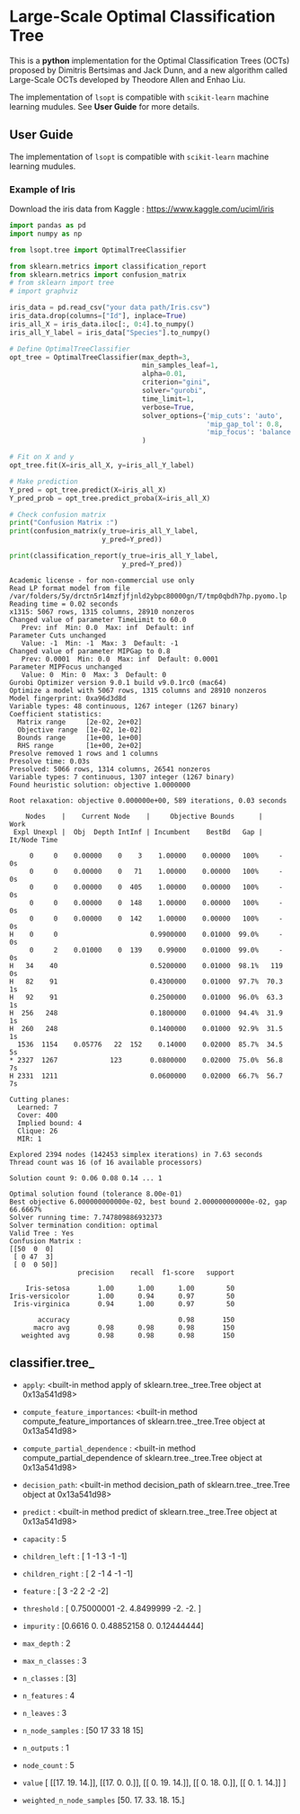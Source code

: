 # Large-Scale Optimal Classification Tree

This is a **python** implementation for the Optimal Classification Trees (OCTs) proposed by Dimitris Bertsimas and Jack Dunn, and a new algorithm called Large-Scale OCTs developed by Theodore Allen and Enhao Liu.

The implementation of `lsopt` is compatible with `scikit-learn` machine learning mudules. See **User Guide** for more details. 


## User Guide

The implementation of `lsopt` is compatible with `scikit-learn` machine learning mudules. 

### Example of Iris

Download the iris data from Kaggle : https://www.kaggle.com/uciml/iris

```python
import pandas as pd
import numpy as np

from lsopt.tree import OptimalTreeClassifier

from sklearn.metrics import classification_report
from sklearn.metrics import confusion_matrix
# from sklearn import tree
# import graphviz

iris_data = pd.read_csv("your data path/Iris.csv")
iris_data.drop(columns=["Id"], inplace=True)
iris_all_X = iris_data.iloc[:, 0:4].to_numpy()
iris_all_Y_label = iris_data["Species"].to_numpy()

# Define OptimalTreeClassifier
opt_tree = OptimalTreeClassifier(max_depth=3,
                                 min_samples_leaf=1,
                                 alpha=0.01,
                                 criterion="gini",
                                 solver="gurobi",
                                 time_limit=1,
                                 verbose=True,
                                 solver_options={'mip_cuts': 'auto',
                                                 'mip_gap_tol': 0.8,
                                                 'mip_focus': 'balance'}
                                 )

# Fit on X and y
opt_tree.fit(X=iris_all_X, y=iris_all_Y_label)

# Make prediction
Y_pred = opt_tree.predict(X=iris_all_X)
Y_pred_prob = opt_tree.predict_proba(X=iris_all_X)

# Check confusion matrix
print("Confusion Matrix :")
print(confusion_matrix(y_true=iris_all_Y_label,
                       y_pred=Y_pred))

print(classification_report(y_true=iris_all_Y_label,
                            y_pred=Y_pred))
```

```
Academic license - for non-commercial use only
Read LP format model from file /var/folders/5y/drctn5r14mzfjfjnld2ybpc80000gn/T/tmp0qbdh7hp.pyomo.lp
Reading time = 0.02 seconds
x1315: 5067 rows, 1315 columns, 28910 nonzeros
Changed value of parameter TimeLimit to 60.0
   Prev: inf  Min: 0.0  Max: inf  Default: inf
Parameter Cuts unchanged
   Value: -1  Min: -1  Max: 3  Default: -1
Changed value of parameter MIPGap to 0.8
   Prev: 0.0001  Min: 0.0  Max: inf  Default: 0.0001
Parameter MIPFocus unchanged
   Value: 0  Min: 0  Max: 3  Default: 0
Gurobi Optimizer version 9.0.1 build v9.0.1rc0 (mac64)
Optimize a model with 5067 rows, 1315 columns and 28910 nonzeros
Model fingerprint: 0xa96d3d8d
Variable types: 48 continuous, 1267 integer (1267 binary)
Coefficient statistics:
  Matrix range     [2e-02, 2e+02]
  Objective range  [1e-02, 1e-02]
  Bounds range     [1e+00, 1e+00]
  RHS range        [1e+00, 2e+02]
Presolve removed 1 rows and 1 columns
Presolve time: 0.03s
Presolved: 5066 rows, 1314 columns, 26541 nonzeros
Variable types: 7 continuous, 1307 integer (1267 binary)
Found heuristic solution: objective 1.0000000

Root relaxation: objective 0.000000e+00, 589 iterations, 0.03 seconds

    Nodes    |    Current Node    |     Objective Bounds      |     Work
 Expl Unexpl |  Obj  Depth IntInf | Incumbent    BestBd   Gap | It/Node Time

     0     0    0.00000    0    3    1.00000    0.00000   100%     -    0s
     0     0    0.00000    0   71    1.00000    0.00000   100%     -    0s
     0     0    0.00000    0  405    1.00000    0.00000   100%     -    0s
     0     0    0.00000    0  148    1.00000    0.00000   100%     -    0s
     0     0    0.00000    0  142    1.00000    0.00000   100%     -    0s
H    0     0                       0.9900000    0.01000  99.0%     -    0s
     0     2    0.01000    0  139    0.99000    0.01000  99.0%     -    0s
H   34    40                       0.5200000    0.01000  98.1%   119    0s
H   82    91                       0.4300000    0.01000  97.7%  70.3    1s
H   92    91                       0.2500000    0.01000  96.0%  63.3    1s
H  256   248                       0.1800000    0.01000  94.4%  31.9    1s
H  260   248                       0.1400000    0.01000  92.9%  31.5    1s
  1536  1154    0.05776   22  152    0.14000    0.02000  85.7%  34.5    5s
* 2327  1267             123       0.0800000    0.02000  75.0%  56.8    7s
H 2331  1211                       0.0600000    0.02000  66.7%  56.7    7s

Cutting planes:
  Learned: 7
  Cover: 400
  Implied bound: 4
  Clique: 26
  MIR: 1

Explored 2394 nodes (142453 simplex iterations) in 7.63 seconds
Thread count was 16 (of 16 available processors)

Solution count 9: 0.06 0.08 0.14 ... 1

Optimal solution found (tolerance 8.00e-01)
Best objective 6.000000000000e-02, best bound 2.000000000000e-02, gap 66.6667%
Solver running time: 7.747809886932373
Solver termination condition: optimal
Valid Tree : Yes
Confusion Matrix :
[[50  0  0]
 [ 0 47  3]
 [ 0  0 50]]
                 precision    recall  f1-score   support

    Iris-setosa       1.00      1.00      1.00        50
Iris-versicolor       1.00      0.94      0.97        50
 Iris-virginica       0.94      1.00      0.97        50

       accuracy                           0.98       150
      macro avg       0.98      0.98      0.98       150
   weighted avg       0.98      0.98      0.98       150
```

## classifier.tree_

- `apply`: <built-in method apply of sklearn.tree._tree.Tree object at 0x13a541d98>
- `compute_feature_importances`: <built-in method compute_feature_importances of sklearn.tree._tree.Tree object at 0x13a541d98>
- `compute_partial_dependence` : <built-in method compute_partial_dependence of sklearn.tree._tree.Tree object at 0x13a541d98>
- `decision_path`: <built-in method decision_path of sklearn.tree._tree.Tree object at 0x13a541d98>
- `predict` : <built-in method predict of sklearn.tree._tree.Tree object at 0x13a541d98>

- `capacity` : 5

- `children_left` : [ 1 -1  3 -1 -1]

- `children_right` : [ 2 -1  4 -1 -1]

- `feature` : [ 3 -2  2 -2 -2]

- `threshold` : [ 0.75000001 -2.          4.8499999  -2.      -2.        ]

- `impurity` : [0.6616     0.         0.48852158 0.         0.12444444]

- `max_depth` : 2

- `max_n_classes` : 3

- `n_classes` : [3]

- `n_features` : 4

- `n_leaves` : 3

- `n_node_samples` : [50 17 33 18 15]

- `n_outputs` : 1

- `node_count` : 5

- `value` [ [[17. 19. 14.]], 
            [[17.  0.  0.]], 
            [[ 0. 19. 14.]],
            [[ 0. 18.  0.]],
            [[ 0.  1. 14.]]
            ]
            
- `weighted_n_node_samples` [50. 17. 33. 18. 15.]
